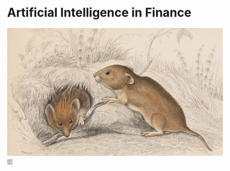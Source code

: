 # Artificial Intelligence in Finance
[![Artificial Intelligence in Finance](cover/arvicola_pratensis_640.jpg?raw=true "Artificial Intelligence in Finance")](..)
[<sub><sup>(c)</sup></sub>](https://commons.wikimedia.org/wiki/File:Arvicola_pratensis_-_1700-1880_-_Print_-_Iconographia_Zoologica_-_Special_Collections_University_of_Amsterdam_-_UBA01_IZ20500125.tif)
